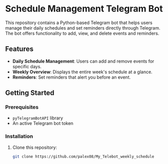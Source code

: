 
# Schedule Management Telegram Bot

This repository contains a Python-based Telegram bot that helps users manage their daily schedules and set reminders directly through Telegram. The bot offers functionality to add, view, and delete events and reminders.

## Features

- **Daily Schedule Management**: Users can add and remove events for specific days.
- **Weekly Overview**: Displays the entire week's schedule at a glance.
- **Reminders**: Set reminders that alert you before an event.

## Getting Started

### Prerequisites


- `pyTelegramBotAPI` library
- An active Telegram bot token

### Installation

1. Clone this repository:
   ```bash
   git clone https://github.com/palex08/My_Telebot_weekly_schedule
